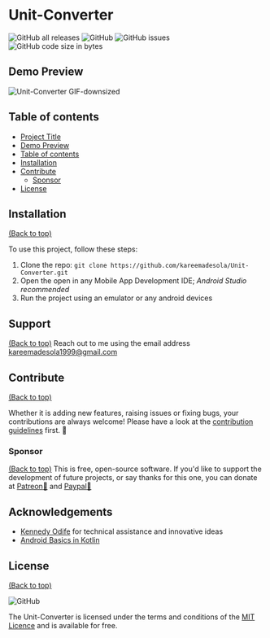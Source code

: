 # Unit-Converter
<!-- Add buttons here -->
![GitHub all releases](https://img.shields.io/github/downloads/kareemadesola/unit-converter/total?color=%2342f554&logo=Github&style=flat-square)<!--![GitHub release (latest by date)](https://img.shields.io/github/downloads/kareemadesola/unit-converter/v1.0/total)-->
![GitHub](https://img.shields.io/github/license/kareemadesola/unit-converter)
![GitHub issues](https://img.shields.io/github/issues/kareemadesola/unit-converter)
![GitHub code size in bytes](https://img.shields.io/github/languages/code-size/kareemadesola/unit-converter)

## Demo Preview
![Unit-Converter GIF-downsized](https://user-images.githubusercontent.com/43554971/129746573-dc54a97e-f241-41d6-8ded-726c02ca61a9.gif)

## Table of contents
- [Project Title](#unit-converter)
- [Demo Preview](#demo-preview)
- [Table of contents](#table-of-contents)
- [Installation](#installation)
- [Contribute](#contribute)
    - [Sponsor](#sponsor)
- [License](#license)

## Installation
[(Back to top)](#table-of-contents)

To use this project, follow these steps:

 1. Clone the repo: ```git clone
    https://github.com/kareemadesola/Unit-Converter.git```
  2. Open the open in any Mobile App Development IDE; *Android Studio recommended*
  3. Run the project using an emulator or any android devices

## Support
[(Back to top)](#table-of-contents)
Reach out to me using the email address kareemadesola1999@gmail.com
 
## Contribute
[(Back to top)](#table-of-contents)

Whether it is adding new features, raising issues or fixing bugs, your contributions are always welcome! Please have a look at the [contribution guidelines](.github/CONTRIBUTING.md) first. :tada:

### Sponsor
[(Back to top)](#table-of-contents)
This is free, open-source software. If you'd like to support the development of future projects, or say thanks for this one, you can donate at [Patreon:sparkling_heart:](https://www.patreon.com/kareemadesola?fan_landing=true)  and [Paypal:money_with_wings:](https://www.paypal.me/kareemadesola)
 
 ## **Acknowledgements**

-   [Kennedy Odife](https://github.com/odifek)  for technical assistance and innovative ideas
- [Android Basics in Kotlin](https://developer.android.com/courses/android-basics-kotlin/course)

## License
[(Back to top)](#table-of-contents)

![GitHub](https://img.shields.io/github/license/kareemadesola/unit-converter)

The Unit-Converter is licensed under the terms and conditions of the [MIT Licence](https://opensource.org/licenses/MIT) and is available for free.
